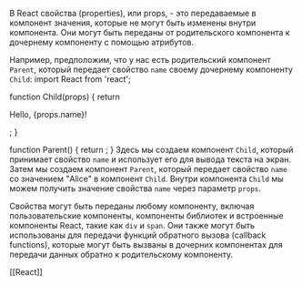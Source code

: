 В React свойства (properties), или props, - это передаваемые в компонент значения, которые не могут быть изменены внутри компонента. Они могут быть переданы от родительского компонента к дочернему компоненту с помощью атрибутов.

Например, предположим, что у нас есть родительский компонент `Parent`, который передает свойство `name` своему дочернему компоненту `Child`:
import React from 'react';

function Child(props) {
  return <p>Hello, {props.name}!</p>;
}

function Parent() {
  return <Child name="Alice" />;
}
Здесь мы создаем компонент `Child`, который принимает свойство `name` и использует его для вывода текста на экран. Затем мы создаем компонент `Parent`, который передает свойство `name` со значением "Alice" в компонент `Child`. Внутри компонента `Child` мы можем получить значение свойства `name` через параметр `props`.

Свойства могут быть переданы любому компоненту, включая пользовательские компоненты, компоненты библиотек и встроенные компоненты React, такие как `div` и `span`. Они также могут быть использованы для передачи функций обратного вызова (callback functions), которые могут быть вызваны в дочерних компонентах для передачи данных обратно к родительскому компоненту.

[[React]]